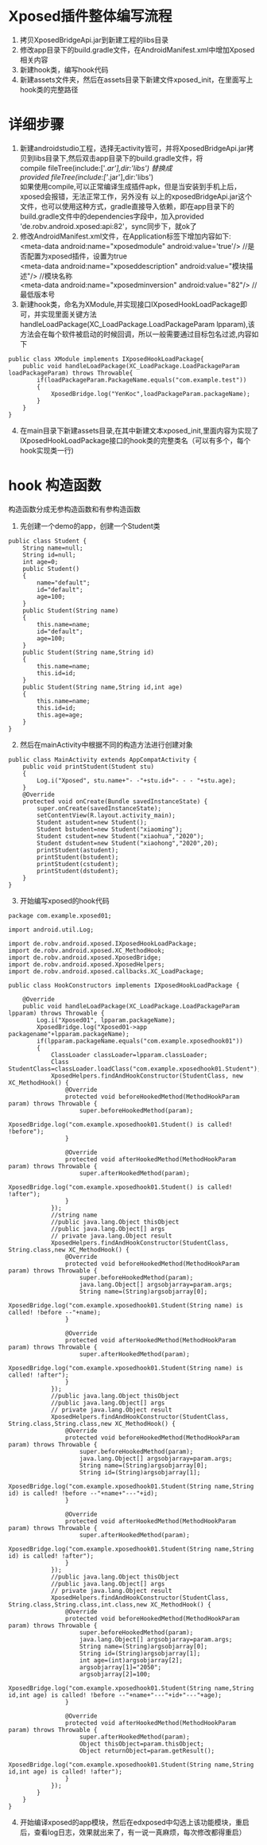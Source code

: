 # Xposed插件整体编写流程
1. 拷贝XposedBridgeApi.jar到新建工程的libs目录
2. 修改app目录下的build.gradle文件，在AndroidManifest.xml中增加Xposed相关内容
3. 新建hook类，编写hook代码
4. 新建assets文件夹，然后在assets目录下新建文件xposed_init，在里面写上hook类的完整路径
# 详细步骤
1. 新建androidstudio工程，选择无activity皆可，并将XposedBridgeApi.jar拷贝到libs目录下,然后双击app目录下的build.gradle文件，将  
compile fileTree(include:['*.ar'],dir:'libs')
替换成  
provided fileTree(include:['*.jar'],dir:'libs')  
如果使用compile,可以正常编译生成插件apk，但是当安装到手机上后，xposed会报错，无法正常工作，另外没有
以上的xposedBridgeApi.jar这个文件，也可以使用这种方式，gradle直接导入依赖，即在app目录下的build.gradle文件中的dependencies字段中，加入provided 'de.robv.android.xposed:api:82'，sync同步下，就ok了  
2. 修改AndroidManifest.xml文件，在Application标签下增加内容如下:  
\<meta-data android:name="xposedmodule" android:value='true'/>  //是否配置为xposed插件，设置为true  
\<meta-data android:name="xposeddescription" android:value="模块描述"/> //模块名称  
\<meta-data android:name="xposedminversion" android:value="82"/> //最低版本号
3. 新建hook类，命名为XModule,并实现接口IXposedHookLoadPackage即可，并实现里面关键方法handleLoadPackage(XC_LoadPackage.LoadPackageParam lpparam),该方法会在每个软件被启动的时候回调，所以一般需要通过目标包名过滤,内容如下
```
public class XModule implements IXposedHookLoadPackage{
    public void handleLoadPackage(XC_LoadPackage.LoadPackageParam loadPackageParam) throws Throwable{
        if(loadPackageParam.PackageName.equals("com.example.test"))
        {
            XposedBridge.log("YenKoc",loadPackageParam.packageName);
        }
    }
}
```
4. 在main目录下新建assets目录,在其中新建文本xposed_init,里面内容为实现了IXposedHookLoadPackage接口的hook类的完整类名（可以有多个，每个hook实现类一行)

# hook 构造函数
构造函数分成无参构造函数和有参构造函数  
1. 先创建一个demo的app，创建一个Student类
```
public class Student {
    String name=null;
    String id=null;
    int age=0;
    public Student()
    {
        name="default";
        id="default";
        age=100;
    }
    public Student(String name)
    {
        this.name=name;
        id="default";
        age=100;
    }
    public Student(String name,String id)
    {
        this.name=name;
        this.id=id;
    }
    public Student(String name,String id,int age)
    {
        this.name=name;
        this.id=id;
        this.age=age;
    }
}
```
2. 然后在mainActivity中根据不同的构造方法进行创建对象
```
public class MainActivity extends AppCompatActivity {
    public void printStudent(Student stu)
    {
        Log.i("Xposed", stu.name+"- -"+stu.id+"- - - "+stu.age);
    }
    @Override
    protected void onCreate(Bundle savedInstanceState) {
        super.onCreate(savedInstanceState);
        setContentView(R.layout.activity_main);
        Student astudent=new Student();
        Student bstudent=new Student("xiaoming");
        Student cstudent=new Student("xiaohua","2020");
        Student dstudent=new Student("xiaohong","2020",20);
        printStudent(astudent);
        printStudent(bstudent);
        printStudent(cstudent);
        printStudent(dstudent);
    }
}
```
3. 开始编写xposed的hook代码
```
package com.example.xposed01;

import android.util.Log;

import de.robv.android.xposed.IXposedHookLoadPackage;
import de.robv.android.xposed.XC_MethodHook;
import de.robv.android.xposed.XposedBridge;
import de.robv.android.xposed.XposedHelpers;
import de.robv.android.xposed.callbacks.XC_LoadPackage;

public class HookConstructors implements IXposedHookLoadPackage {

    @Override
    public void handleLoadPackage(XC_LoadPackage.LoadPackageParam lpparam) throws Throwable {
        Log.i("Xposed01", lpparam.packageName);
        XposedBridge.log("Xposed01->app packagename"+lpparam.packageName);
        if(lpparam.packageName.equals("com.example.xposedhook01"))
        {
            ClassLoader classLoader=lpparam.classLoader;
            Class StudentClass=classLoader.loadClass("com.example.xposedhook01.Student");
            XposedHelpers.findAndHookConstructor(StudentClass, new XC_MethodHook() {
                @Override
                protected void beforeHookedMethod(MethodHookParam param) throws Throwable {
                    super.beforeHookedMethod(param);
                    XposedBridge.log("com.example.xposedhook01.Student() is called! !before");
                }

                @Override
                protected void afterHookedMethod(MethodHookParam param) throws Throwable {
                    super.afterHookedMethod(param);
                    XposedBridge.log("com.example.xposedhook01.Student() is called! !after");
                }
            });
            //string name
            //public java.lang.Object thisObject
            //public java.lang.Object[] args
            // private java.lang.Object result
            XposedHelpers.findAndHookConstructor(StudentClass, String.class,new XC_MethodHook() {
                @Override
                protected void beforeHookedMethod(MethodHookParam param) throws Throwable {
                    super.beforeHookedMethod(param);
                    java.lang.Object[] argsobjarray=param.args;
                    String name=(String)argsobjarray[0];
                    XposedBridge.log("com.example.xposedhook01.Student(String name) is called! !before --"+name);
                }

                @Override
                protected void afterHookedMethod(MethodHookParam param) throws Throwable {
                    super.afterHookedMethod(param);
                    XposedBridge.log("com.example.xposedhook01.Student(String name) is called! !after");
                }
            });
            //public java.lang.Object thisObject
            //public java.lang.Object[] args
            // private java.lang.Object result
            XposedHelpers.findAndHookConstructor(StudentClass, String.class,String.class,new XC_MethodHook() {
                @Override
                protected void beforeHookedMethod(MethodHookParam param) throws Throwable {
                    super.beforeHookedMethod(param);
                    java.lang.Object[] argsobjarray=param.args;
                    String name=(String)argsobjarray[0];
                    String id=(String)argsobjarray[1];
                    XposedBridge.log("com.example.xposedhook01.Student(String name,String id) is called! !before --"+name+"---"+id);
                }

                @Override
                protected void afterHookedMethod(MethodHookParam param) throws Throwable {
                    super.afterHookedMethod(param);
                    XposedBridge.log("com.example.xposedhook01.Student(String name,String id) is called! !after");
                }
            });
            //public java.lang.Object thisObject
            //public java.lang.Object[] args
            // private java.lang.Object result
            XposedHelpers.findAndHookConstructor(StudentClass, String.class,String.class,int.class,new XC_MethodHook() {
                @Override
                protected void beforeHookedMethod(MethodHookParam param) throws Throwable {
                    super.beforeHookedMethod(param);
                    java.lang.Object[] argsobjarray=param.args;
                    String name=(String)argsobjarray[0];
                    String id=(String)argsobjarray[1];
                    int age=(int)argsobjarray[2];
                    argsobjarray[1]="2050";
                    argsobjarray[2]=100;
                    XposedBridge.log("com.example.xposedhook01.Student(String name,String id,int age) is called! !before --"+name+"---"+id+"---"+age);
                }

                @Override
                protected void afterHookedMethod(MethodHookParam param) throws Throwable {
                    super.afterHookedMethod(param);
                    Object thisObject=param.thisObject;
                    Object returnObject=param.getResult();
                    XposedBridge.log("com.example.xposedhook01.Student(String name,String id,int age) is called! !after");
                }
            });
        }
    }
}
```
4. 开始编译xposed的app模块，然后在edxposed中勾选上该功能模块，重启后，查看log日志，效果就出来了，有一说一真麻烦，每次修改都得重启）

